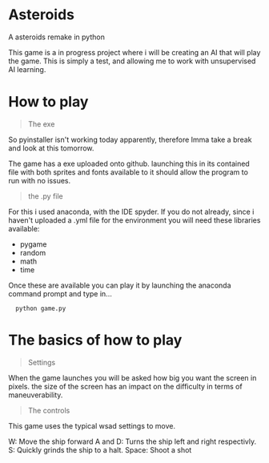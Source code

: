 # Asteroids
A asteroids remake in python

This game is a in progress project where i will be creating an AI that will play the game.
This is simply a test, and allowing me to work with unsupervised AI learning.

# How to play
> The exe

So pyinstaller isn't working today apparently, therefore Imma take a break and look at this tomorrow.

The game has a exe uploaded onto github. launching this in its contained file with both sprites and fonts available to it should allow the program to run with no issues.

> the .py file

For this i used anaconda, with the IDE spyder.
If you do not already, since i haven't uploaded a .yml file for the environment you will need these libraries available:

- pygame
- random
- math
- time

Once these are available you can play it by launching the anaconda command prompt and type in...

```
  python game.py
```

# The basics of how to play
> Settings

When the game launches you will be asked how big you want the screen in pixels. the size of the screen has an impact on the difficulty in terms of maneuverability. 

> The controls

This game uses the typical wsad settings to move.

W: Move the ship forward
A and D: Turns the ship left and right respectivly.
S: Quickly grinds the ship to a halt.
Space: Shoot a shot
